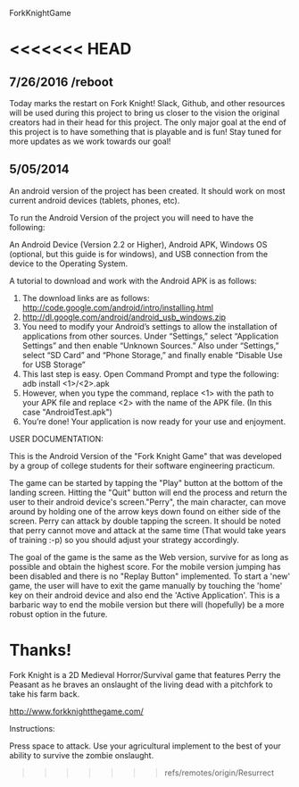 ForkKnightGame

<<<<<<< HEAD
==============
7/26/2016
/reboot
-----------------------------
Today marks the restart on Fork Knight! 
Slack, Github, and other resources will be used during this project to bring us closer to the vision the original creators had in their head for this project. The only major goal at the end of this project is to have something that is playable and is fun! Stay tuned for more updates as we work towards our goal!





5/05/2014
-----------------------------
An android version of the project has been created. It should work on most current android devices (tablets, phones, etc).

To run the Android Version of the project you will need to have the following:

An Android Device (Version 2.2 or Higher),
Android APK,
Windows OS (optional, but this guide is for windows),
and USB connection from the device to the Operating System.

A tutorial to download and work with the Android APK is as follows:

1. The download links are as follows: http://code.google.com/android/intro/installing.html
2. http://dl.google.com/android/android_usb_windows.zip
3. You need to modify your Android’s settings to allow the installation of applications from other sources. Under “Settings,” select “Application Settings” and then enable “Unknown Sources.” Also under “Settings,” select “SD Card” and “Phone Storage,” and finally enable “Disable Use for USB Storage”
4. This last step is easy. Open Command Prompt and type the following: adb install <1>/<2>.apk
5. However, when you type the command, replace <1> with the path to your APK file and replace <2> with the name of the APK file. (In this case "AndroidTest.apk")
6. You’re done! Your application is now ready for your use and enjoyment.

USER DOCUMENTATION:

This is the Android Version of the "Fork Knight Game" that was developed by a group of college students for their software engineering practicum.

The game can be started by tapping the "Play" button at the bottom of the landing screen. Hitting the "Quit" button will end the process and return the user to their android device's screen."Perry", the main character, can move around by holding one of the arrow keys down found on either side of the screen. Perry can attack by double tapping the screen. It should be noted that perry cannot move and attack at the same time (That would take years of training :-p) so you should adjust your strategy accordingly.

The goal of the game is the same as the Web version, survive for as long as possible and obtain the highest score. For the mobile version jumping has been disabled and there is no "Replay Button" implemented. To start a 'new' game, the user will have to exit the game manually by touching the 'home' key on their android device and also end the 'Active Application'. This is a barbaric way to end the mobile version but there will (hopefully) be a more robust option in the future.

Thanks!
=======
Fork Knight is a 2D Medieval Horror/Survival game that  features Perry the Peasant as he braves an onslaught of the living dead with a pitchfork to take his farm back. 

http://www.forkknightthegame.com/

Instructions:

Press space to attack. Use your agricultural implement to the best of your ability to survive the zombie onslaught. 
>>>>>>> refs/remotes/origin/Resurrect
